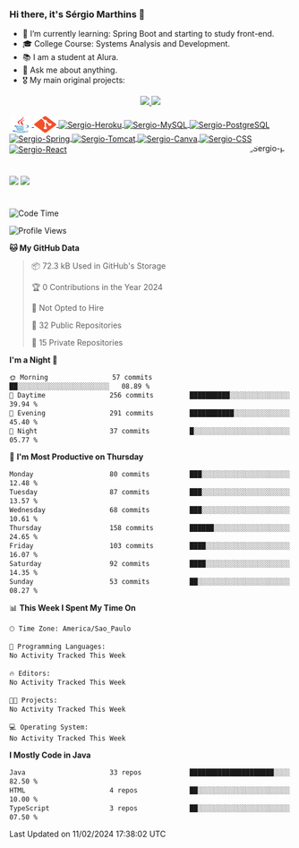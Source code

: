 ### Hi there, it's Sérgio Marthins 👋


- 🌱 I’m currently learning: Spring Boot and starting to study front-end.
- 🎓 College Course: Systems Analysis and Development.
- 📚  I am a student at Alura.
- 💬 Ask me about anything.
- 🎖 My main original projects: 

<div align="center">
  <a href="https://github.com/Almadavic">
  <img height="180em" src="https://github-readme-stats.vercel.app/api?username=Marthiins&show_icons=true&theme=dracula&include_all_commits=true&count_private=true"/>
  <img height="180em" src="https://github-readme-stats.vercel.app/api/top-langs/?username=Marthiins&layout=compact&langs_count=7&theme=dracula"/>
</div>
<div style="display: inline_block"><br>
  <img align="center" alt="Sergio-Java" height="30" width="40" src="https://raw.githubusercontent.com/devicons/devicon/master/icons/java/java-original.svg">
  <img align="center" alt="Sergio-Git" height="30" width="40" src="https://raw.githubusercontent.com/devicons/devicon/master/icons/git/git-original.svg">
  <img align="center" alt="Sergio-Heroku" height="30" width="40" src="https://cdn.jsdelivr.net/gh/devicons/devicon/icons/heroku/heroku-plain-wordmark.svg" />             
  <img align="center" alt="Sergio-MySQL" height="30" width="40" src="https://cdn.jsdelivr.net/gh/devicons/devicon/icons/mysql/mysql-original-wordmark.svg" />
  <img align="center" alt="Sergio-PostgreSQL" height="30" width="40" src="https://cdn.jsdelivr.net/gh/devicons/devicon/icons/postgresql/postgresql-plain-wordmark.svg" />
  <img align="center" alt="Sergio-Spring" height="30" width="40" src="https://cdn.jsdelivr.net/gh/devicons/devicon/icons/spring/spring-original-wordmark.svg" />
  <img align="center" alt="Sergio-Tomcat" height="30" width="40" src="https://cdn.jsdelivr.net/gh/devicons/devicon/icons/tomcat/tomcat-original-wordmark.svg" />
  <img align="center" alt="Sergio-Canva" height="30" width="40" src="https://cdn.jsdelivr.net/gh/devicons/devicon/icons/canva/canva-original.svg" />
  <img align="center" alt="Sergio-CSS" height="30" width="40" src="https://cdn.jsdelivr.net/gh/devicons/devicon/icons/css3/css3-original.svg" />
  <img align="center" alt="Sergio-React" height="30" width="40" src="https://cdn.jsdelivr.net/gh/devicons/devicon/icons/react/react-original.svg" />        
  <img align="right" alt="Sergio-pic" height="150" style="border-radius:50px;" src="https://user-images.githubusercontent.com/47826754/188357708-748fc4f4-5846-47a3-9063-ce04eeefcb8f.png">
</div>

#

<div> 
 <a href = "mailto:sergio.marthiins@gmail.com"><img src="https://img.shields.io/badge/-Gmail-%23333?style=for-the-badge&logo=gmail&logoColor=white" target="_blank"></a>
  <a href="https://www.linkedin.com/in/.........../" target="_blank"><img src="https://img.shields.io/badge/-LinkedIn-%230077B5?style=for-the-badge&logo=linkedin&logoColor=white" target="_blank"></a> 
</div>

#

<!--START_SECTION:waka-->
![Code Time](http://img.shields.io/badge/Code%20Time-82%20hrs%2014%20mins-blue)

![Profile Views](http://img.shields.io/badge/Profile%20Views-0-blue)

**🐱 My GitHub Data** 

> 📦 72.3 kB Used in GitHub's Storage 
 > 
> 🏆 0 Contributions in the Year 2024
 > 
> 🚫 Not Opted to Hire
 > 
> 📜 32 Public Repositories 
 > 
> 🔑 15 Private Repositories 
 > 
**I'm a Night 🦉** 

```text
🌞 Morning                57 commits          ██░░░░░░░░░░░░░░░░░░░░░░░   08.89 % 
🌆 Daytime                256 commits         ██████████░░░░░░░░░░░░░░░   39.94 % 
🌃 Evening                291 commits         ███████████░░░░░░░░░░░░░░   45.40 % 
🌙 Night                  37 commits          █░░░░░░░░░░░░░░░░░░░░░░░░   05.77 % 
```
📅 **I'm Most Productive on Thursday** 

```text
Monday                   80 commits          ███░░░░░░░░░░░░░░░░░░░░░░   12.48 % 
Tuesday                  87 commits          ███░░░░░░░░░░░░░░░░░░░░░░   13.57 % 
Wednesday                68 commits          ███░░░░░░░░░░░░░░░░░░░░░░   10.61 % 
Thursday                 158 commits         ██████░░░░░░░░░░░░░░░░░░░   24.65 % 
Friday                   103 commits         ████░░░░░░░░░░░░░░░░░░░░░   16.07 % 
Saturday                 92 commits          ████░░░░░░░░░░░░░░░░░░░░░   14.35 % 
Sunday                   53 commits          ██░░░░░░░░░░░░░░░░░░░░░░░   08.27 % 
```


📊 **This Week I Spent My Time On** 

```text
🕑︎ Time Zone: America/Sao_Paulo

💬 Programming Languages: 
No Activity Tracked This Week

🔥 Editors: 
No Activity Tracked This Week

🐱‍💻 Projects: 
No Activity Tracked This Week

💻 Operating System: 
No Activity Tracked This Week
```

**I Mostly Code in Java** 

```text
Java                     33 repos            █████████████████████░░░░   82.50 % 
HTML                     4 repos             ██░░░░░░░░░░░░░░░░░░░░░░░   10.00 % 
TypeScript               3 repos             ██░░░░░░░░░░░░░░░░░░░░░░░   07.50 % 
```




 Last Updated on 11/02/2024 17:38:02 UTC
<!--END_SECTION:waka-->

